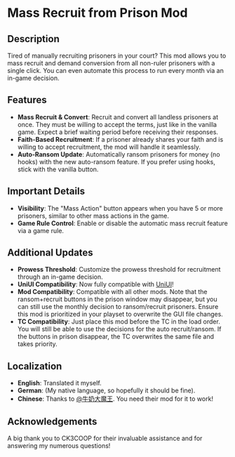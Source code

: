 # Mass Recruit from Prison Mod

## Description
Tired of manually recruiting prisoners in your court? This mod allows you to mass recruit and demand conversion from all non-ruler prisoners with a single click. You can even automate this process to run every month via an in-game decision.

## Features
- **Mass Recruit & Convert**: Recruit and convert all landless prisoners at once. They must be willing to accept the terms, just like in the vanilla game. Expect a brief waiting period before receiving their responses.
- **Faith-Based Recruitment**: If a prisoner already shares your faith and is willing to accept recruitment, the mod will handle it seamlessly.
- **Auto-Ransom Update**: Automatically ransom prisoners for money (no hooks) with the new auto-ransom feature. If you prefer using hooks, stick with the vanilla button.

## Important Details
- **Visibility**: The "Mass Action" button appears when you have 5 or more prisoners, similar to other mass actions in the game.
- **Game Rule Control**: Enable or disable the automatic mass recruit feature via a game rule.

## Additional Updates
- **Prowess Threshold**: Customize the prowess threshold for recruitment through an in-game decision.
- **UniUI Compatibility**: Now fully compatible with [UniUI](https://steamcommunity.com/sharedfiles/filedetails/?id=2768734977&searchtext=uniui)!
- **Mod Compatibility**: Compatible with all other mods. Note that the ransom+recruit buttons in the prison window may disappear, but you can still use the monthly decision to ransom/recruit prisoners. Ensure this mod is prioritized in your playset to overwrite the GUI file changes.
- **TC Compatibility**: Just place this mod before the TC in the load order. You will still be able to use the decisions for the auto recruit/ransom. If the buttons in prison disappear, the TC overwrites the same file and takes priority.

## Localization
- **English**: Translated it myself.
- **German**: (My native language, so hopefully it should be fine).
- **Chinese**: Thanks to [@牛奶大魔王](https://steamcommunity.com/sharedfiles/filedetails/?id=2903983628). You need their mod for it to work!

## Acknowledgements
A big thank you to CK3COOP for their invaluable assistance and for answering my numerous questions!
